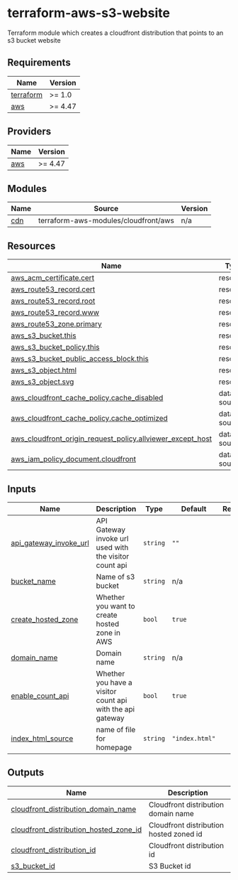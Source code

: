 # terraform-aws-s3-website

Terraform module which creates a cloudfront distribution that points to an s3 bucket website

<!-- BEGINNING OF PRE-COMMIT-TERRAFORM DOCS HOOK -->
## Requirements

| Name | Version |
|------|---------|
| <a name="requirement_terraform"></a> [terraform](#requirement\_terraform) | >= 1.0 |
| <a name="requirement_aws"></a> [aws](#requirement\_aws) | >= 4.47 |

## Providers

| Name | Version |
|------|---------|
| <a name="provider_aws"></a> [aws](#provider\_aws) | >= 4.47 |

## Modules

| Name | Source | Version |
|------|--------|---------|
| <a name="module_cdn"></a> [cdn](#module\_cdn) | terraform-aws-modules/cloudfront/aws | n/a |

## Resources

| Name | Type |
|------|------|
| [aws_acm_certificate.cert](https://registry.terraform.io/providers/hashicorp/aws/latest/docs/resources/acm_certificate) | resource |
| [aws_route53_record.cert](https://registry.terraform.io/providers/hashicorp/aws/latest/docs/resources/route53_record) | resource |
| [aws_route53_record.root](https://registry.terraform.io/providers/hashicorp/aws/latest/docs/resources/route53_record) | resource |
| [aws_route53_record.www](https://registry.terraform.io/providers/hashicorp/aws/latest/docs/resources/route53_record) | resource |
| [aws_route53_zone.primary](https://registry.terraform.io/providers/hashicorp/aws/latest/docs/resources/route53_zone) | resource |
| [aws_s3_bucket.this](https://registry.terraform.io/providers/hashicorp/aws/latest/docs/resources/s3_bucket) | resource |
| [aws_s3_bucket_policy.this](https://registry.terraform.io/providers/hashicorp/aws/latest/docs/resources/s3_bucket_policy) | resource |
| [aws_s3_bucket_public_access_block.this](https://registry.terraform.io/providers/hashicorp/aws/latest/docs/resources/s3_bucket_public_access_block) | resource |
| [aws_s3_object.html](https://registry.terraform.io/providers/hashicorp/aws/latest/docs/resources/s3_object) | resource |
| [aws_s3_object.svg](https://registry.terraform.io/providers/hashicorp/aws/latest/docs/resources/s3_object) | resource |
| [aws_cloudfront_cache_policy.cache_disabled](https://registry.terraform.io/providers/hashicorp/aws/latest/docs/data-sources/cloudfront_cache_policy) | data source |
| [aws_cloudfront_cache_policy.cache_optimized](https://registry.terraform.io/providers/hashicorp/aws/latest/docs/data-sources/cloudfront_cache_policy) | data source |
| [aws_cloudfront_origin_request_policy.allviewer_except_host](https://registry.terraform.io/providers/hashicorp/aws/latest/docs/data-sources/cloudfront_origin_request_policy) | data source |
| [aws_iam_policy_document.cloudfront](https://registry.terraform.io/providers/hashicorp/aws/latest/docs/data-sources/iam_policy_document) | data source |

## Inputs

| Name | Description | Type | Default | Required |
|------|-------------|------|---------|:--------:|
| <a name="input_api_gateway_invoke_url"></a> [api\_gateway\_invoke\_url](#input\_api\_gateway\_invoke\_url) | API Gateway invoke url used with the visitor count api | `string` | `""` | no |
| <a name="input_bucket_name"></a> [bucket\_name](#input\_bucket\_name) | Name of s3 bucket | `string` | n/a | yes |
| <a name="input_create_hosted_zone"></a> [create\_hosted\_zone](#input\_create\_hosted\_zone) | Whether you want to create hosted zone in AWS | `bool` | `true` | no |
| <a name="input_domain_name"></a> [domain\_name](#input\_domain\_name) | Domain name | `string` | n/a | yes |
| <a name="input_enable_count_api"></a> [enable\_count\_api](#input\_enable\_count\_api) | Whether you have a visitor count api with the api gateway | `bool` | `true` | no |
| <a name="input_index_html_source"></a> [index\_html\_source](#input\_index\_html\_source) | name of file for homepage | `string` | `"index.html"` | no |

## Outputs

| Name | Description |
|------|-------------|
| <a name="output_cloudfront_distribution_domain_name"></a> [cloudfront\_distribution\_domain\_name](#output\_cloudfront\_distribution\_domain\_name) | Cloudfront distribution domain name |
| <a name="output_cloudfront_distribution_hosted_zone_id"></a> [cloudfront\_distribution\_hosted\_zone\_id](#output\_cloudfront\_distribution\_hosted\_zone\_id) | Cloudfront distribution hosted zoned id |
| <a name="output_cloudfront_distribution_id"></a> [cloudfront\_distribution\_id](#output\_cloudfront\_distribution\_id) | Cloudfront distribution id |
| <a name="output_s3_bucket_id"></a> [s3\_bucket\_id](#output\_s3\_bucket\_id) | S3 Bucket id |
<!-- END OF PRE-COMMIT-TERRAFORM DOCS HOOK -->

